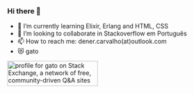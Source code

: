 ### Hi there 👋

- 🌱 I’m currently learning Elixir, Erlang and HTML, CSS
- 👯 I’m looking to collaborate in Stackoverflow em Português
- 📫 How to reach me: dener.carvalho(at)outlook.com
- 😻 gato

<a href="https://stackexchange.com/users/6553161/gato"><img src="https://stackexchange.com/users/flair/6553161.png" width="208" height="58" alt="profile for gato on Stack Exchange, a network of free, community-driven Q&amp;A sites" title="profile for gato on Stack Exchange, a network of free, community-driven Q&amp;A sites" /></a>
